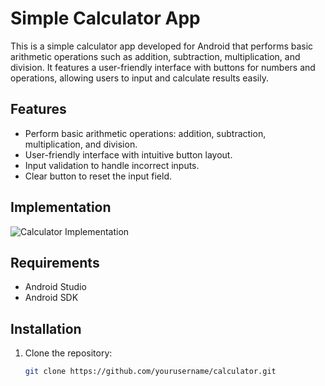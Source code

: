 # Simple Calculator App

This is a simple calculator app developed for Android that performs basic arithmetic operations such as addition, subtraction, multiplication, and division. It features a user-friendly interface with buttons for numbers and operations, allowing users to input and calculate results easily.

## Features

- Perform basic arithmetic operations: addition, subtraction, multiplication, and division.
- User-friendly interface with intuitive button layout.
- Input validation to handle incorrect inputs.
- Clear button to reset the input field.

## Implementation

![Calculator Implementation](https://github.com/user-attachments/assets/99e1858a-388b-42c7-9f22-2a0419fd6e15)

## Requirements

- Android Studio
- Android SDK

## Installation

1. Clone the repository:
   ```bash
   git clone https://github.com/yourusername/calculator.git
